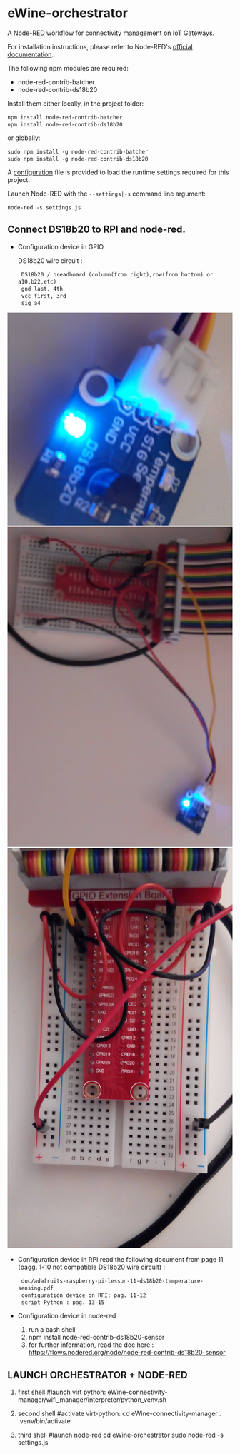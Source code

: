 # eWine-orchestrator
A Node-RED workflow for connectivity management on IoT Gateways.

For installation instructions, please refer to Node-RED's [official documentation][1].

The following npm modules are required:

* node-red-contrib-batcher
* node-red-contrib-ds18b20

Install them either locally, in the project folder:

	npm install node-red-contrib-batcher
	npm install node-red-contrib-ds18b20

or globally:
	
	sudo npm install -g node-red-contrib-batcher
	sudo npm install -g node-red-contrib-ds18b20

A [configuration][2] file is provided to load the runtime settings required for this project.

Launch Node-RED with the `--settings|-s` command line argument:

	node-red -s settings.js

[1]:https://nodered.org/#get-started
[2]:https://nodered.org/docs/configuration

## Connect DS18b20 to RPI and node-red.

*  Configuration device in GPIO

	DS18b20 wire circuit :

		DS18b20 / breadboard (column(from right),row(from bottom) or a10,b22,etc)
		gnd last, 4th 
		vcc first, 3rd
		sig a4

![ds18b20](doc/img/wire_circuit/ds18b20.jpg)
![overview](doc/img/wire_circuit/overview.jpg)
![Breadborad pin_a4](doc/img/wire_circuit/pin_a4.jpg)

*  Configuration device in RPI
	read the following document from page 11 (pagg. 1-10 not compatible DS18b20 wire circuit) :

		doc/adafruits-raspberry-pi-lesson-11-ds18b20-temperature-sensing.pdf
		configuration device on RPI: pag. 11-12
		script Python : pag. 13-15

*  Configuration device in node-red
	1.  run a bash shell
	2.  npm install node-red-contrib-ds18b20-sensor
	3.  for further information, read the doc here : https://flows.nodered.org/node/node-red-contrib-ds18b20-sensor

## LAUNCH ORCHESTRATOR + NODE-RED

1.  first shell
		#launch virt python:
		eWine-connectivity-manager/wifi_manager/interpreter/python_venv.sh

2.  second shell
		#activate virt-python:
		cd eWine-connectivity-manager
		. .venv/bin/activate

3.  third shell
		#launch node-red
		cd eWine-orchestrator
		sudo node-red -s settings.js
